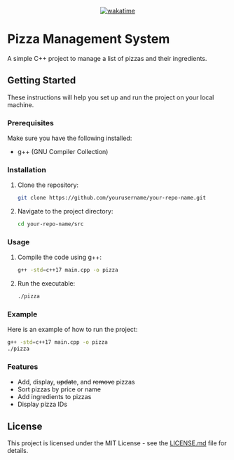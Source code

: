 <div style="text-align: center;">

[![wakatime](https://wakatime.com/badge/user/018db131-1d6d-4f18-8375-2fa00d75dd6a/project/e0a32b29-b496-4191-9b5e-ace4558b69e5.svg)](https://wakatime.com/badge/user/018db131-1d6d-4f18-8375-2fa00d75dd6a/project/e0a32b29-b496-4191-9b5e-ace4558b69e5)
</div>

# Pizza Management System

A simple C++ project to manage a list of pizzas and their ingredients.

## Getting Started

These instructions will help you set up and run the project on your local machine.

### Prerequisites

Make sure you have the following installed:
- g++ (GNU Compiler Collection)

### Installation

1. Clone the repository:
    ```sh
    git clone https://github.com/yourusername/your-repo-name.git
    ```
2. Navigate to the project directory:
    ```sh
    cd your-repo-name/src
    ```

### Usage

1. Compile the code using g++:
    ```sh
    g++ -std=c++17 main.cpp -o pizza
    ```
2. Run the executable:
    ```sh
    ./pizza
    ```

### Example

Here is an example of how to run the project:

```sh
g++ -std=c++17 main.cpp -o pizza
./pizza
```

### Features

- Add, display, ~~update~~, and ~~remove~~ pizzas
- Sort pizzas by price or name
- Add ingredients to pizzas
- Display pizza IDs


## License

This project is licensed under the MIT License - see the [LICENSE.md](LICENSE.md) file for details.
